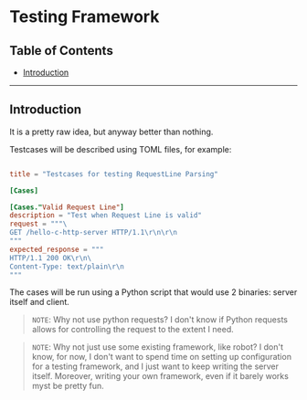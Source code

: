 # Testing Framework

## Table of Contents
- [Introduction](#introduction)

---

## Introduction

It is a pretty raw idea, but anyway better than nothing.

Testcases will be described using TOML files, for example:

```toml

title = "Testcases for testing RequestLine Parsing"

[Cases]

[Cases."Valid Request Line"]
description = "Test when Request Line is valid"
request = """\
GET /hello-c-http-server HTTP/1.1\r\n\r\n
"""
expected_response = """
HTTP/1.1 200 OK\r\n\
Content-Type: text/plain\r\n
"""
```

The cases will be run using a Python script that would use 2 binaries: server itself and client.

> `NOTE`: Why not use python requests? I don't know if Python requests allows for controlling the request to the extent I need.

> `NOTE`: Why not just use some existing framework, like robot? I don't know, for now, I don't want to spend time on setting up configuration for a testing framework, and I just want to keep writing the server itself. Moreover, writing your own framework, even if it barely works myst be pretty fun.

